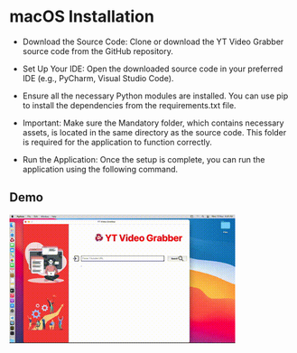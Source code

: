 
# macOS Installation 

+ Download the Source Code: Clone or download the YT Video Grabber source code from the GitHub repository.

+ Set Up Your IDE: Open the downloaded source code in your preferred IDE (e.g., PyCharm, Visual Studio Code).

+ Ensure all the necessary Python modules are installed. You can use pip to install the dependencies from the requirements.txt file.

+ Important: Make sure the Mandatory folder, which contains necessary assets, is located in the same directory as the source code. This folder is required for the application to function correctly.

+ Run the Application: Once the setup is complete, you can run the application using the following command.




## Demo

![MacOS GIF](https://github.com/Gravity099/YT-Video-Grabber/raw/main/assets/MacOS.gif)


